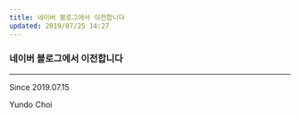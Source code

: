 ```yaml
---
title: 네이버 블로그에서 이전합니다
updated: 2019/07/25 14:27
---
```


### 네이버 블로그에서 이전합니다
---

Since 2019.07.15


Yundo Choi
